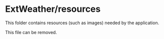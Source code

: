 # ExtWeather/resources

This folder contains resources (such as images) needed by the application. 

This file can be removed.
